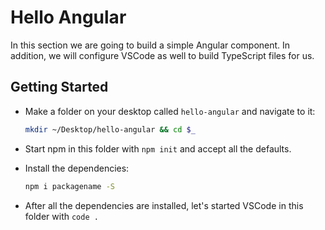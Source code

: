 # Hello Angular

In this section we are going to build a simple Angular component. In addition, we will configure VSCode as well to build TypeScript files for us.

## Getting Started

- Make a folder on your desktop called `hello-angular` and navigate to it:

    ```bash
    mkdir ~/Desktop/hello-angular && cd $_
    ```

- Start npm in this folder with `npm init` and accept all the defaults.

- Install the dependencies:

    ```bash
    npm i packagename -S
    ```

- After all the dependencies are installed, let's started VSCode in this folder with `code .`
